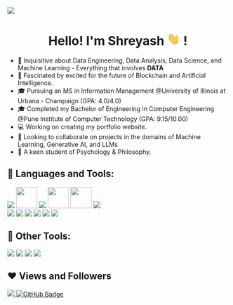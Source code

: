 ![](https://raw.githubusercontent.com/halfrost/halfrost/master/icons/header_.png)

<h1 align="center"> Hello! I'm Shreyash <img src="https://raw.githubusercontent.com/ABSphreak/ABSphreak/master/gifs/Hi.gif" width="30px"> ! </h1>

* 🧐  Inquisitive about Data Engineering, Data Analysis, Data Science, and Machine Learning - Everything that involves **DATA**
* 🤔  Fascinated by excited for the future of Blockchain and Artificial Intelligence.
* 🎓  Pursuing an MS in Information Management @University of Illinois at Urbana - Champaign (GPA: 4.0/4.0)
* 🎓  Completed my Bachelor of Engineering in Computer Engineering @Pune Institute of Computer Technology (GPA: 9.15/10.00)
* 💻  Working on creating my portfolio website.
* 🤝  Looking to collaborate on projects in the domains of Machine Learning, Generative AI, and LLMs
* 🌱  A keen student of Psychology & Philosophy.

## 🚀 Languages and Tools:

<p align="left"> 
  <a href="https://www.python.org" title="Python" target="_blank"><img src="https://img.icons8.com/color/48/000000/python.png"></a>
  <a href="https://www.python.org" title="NumPy" target="_blank"><img src="https://github.com/numpy/numpy/blob/main/branding/logo/secondary/numpylogo2.png" height="48" width="48"></a>
  <a href="https://www.python.org" title="pandas" target="_blank"><img src="https://img.icons8.com/color/48/pandas.png"></a>
  <a href="https://www.python.org" title="matplotlib" target="_blank"><img src="https://upload.wikimedia.org/wikipedia/commons/0/01/Created_with_Matplotlib-logo.svg" height="48" width="48"></a>
  <a href="https://www.python.org" title="seaborn" target="_blank"><img src="https://seaborn.pydata.org/_images/logo-tall-lightbg.svg" height="48" width="48"></a>
  <a href="https://opencv.org" title="OpenCV" target="_blank"><img src="https://img.icons8.com/fluency/48/000000/opencv.png"></a>
  <br>
  <a href="https://www.w3.org/html/" title="HTML" target="_blank"><img src="https://img.icons8.com/color/48/000000/html-5.png"></a>
  <a href="https://www.w3schools.com/css/" title="CSS" target="_blank"><img src="https://img.icons8.com/color/48/000000/css3.png"></a>
  <a href="https://getbootstrap.com" title="Bootstrap" target="_blank"><img src="https://img.icons8.com/color/48/000000/bootstrap.png"></a>
  <a href="https://www.javascript.com" title="JavaScript" target="_blank"><img src="https://img.icons8.com/color/48/000000/javascript.png"></a>
  <a href="https://www.mysql.com/" title="MySQL" target="_blank"><img src="https://img.icons8.com/fluent/50/000000/mysql-logo.png"></a>
  <a href="https://docs.microsoft.com/en-us/cpp/?view=msvc-160" title="C++" target="_blank"><img src="https://img.icons8.com/color/48/000000/c-plus-plus-logo.png"></a>
</p>

## 🎨 Other Tools:

<p align="left">
  <a href="https://www.adobe.com/in/products/photoshop.html" title="Photoshop" target="_blank"><img src="https://img.icons8.com/color/48/000000/adobe-photoshop--v1.png"></a>
  <a href="https://www.adobe.com/in/products/premiere.html" title="Premiere Pro" target="_blank"><img src="https://img.icons8.com/color/48/000000/adobe-premiere-pro--v1.png"></a>
  <a href="https://www.adobe.com/in/products/aftereffects.html" title="After Effects" target="_blank"><img src="https://img.icons8.com/color/48/000000/adobe-after-effects--v1.png"></a>
  <a href="https://www.figma.com/" title="Figma" target="_blank"><img src="https://img.icons8.com/color/48/000000/figma--v1.png"></a>
</p>

## ❤ Views and Followers
<a href="https://github.com/shreyash04/github-profile-views-counter">
  <img src="https://komarev.com/ghpvc/?username=shreyash04">
</a>
<a href="https://github.com/shreyash04?tab=followers"><img src="https://img.shields.io/github/followers/shreyash04?label=Followers&style=social" alt="GitHub Badge"></a>





<!--
**shreyash04/shreyash04** is a ✨ _special_ ✨ repository because its `README.md` (this file) appears on your GitHub profile.

Here are some ideas to get you started:

- 🔭 I’m currently working on ...
- 🌱 I’m currently learning ...
- 👯 I’m looking to collaborate on ...
- 🤔 I’m looking for help with ...
- 💬 Ask me about ...
- 📫 How to reach me: ...
- 😄 Pronouns: ...
- ⚡ Fun fact: ...
-->
